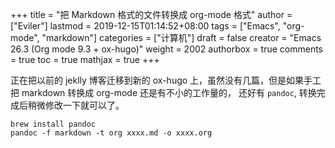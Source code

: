 +++
title = "把 Markdown 格式的文件转换成 org-mode 格式"
author = ["Eviler"]
lastmod = 2019-12-15T01:14:52+08:00
tags = ["Emacs", "org-mode", "markdown"]
categories = ["计算机"]
draft = false
creator = "Emacs 26.3 (Org mode 9.3 + ox-hugo)"
weight = 2002
authorbox = true
comments = true
toc = true
mathjax = true
+++

正在把以前的 jeklly 博客迁移到新的 ox-hugo 上，虽然没有几篇，但是如果手工把
markdown 转换成 org-mode 还是有不小的工作量的， 还好有 `pandoc`, 转换完成后稍微修改一下就可以了。

```text
brew install pandoc
pandoc -f markdown -t org xxxx.md -o xxxx.org
```
